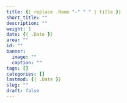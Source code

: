 ```yaml
---
title: {{ replace .Name "-" " " | title }}
short_title: ""
description: ""
weight: 1
date: {{ .Date }}
area: ""
id: ""
banner:
  image: ""
  caption: ""
tags: []
categories: []
lastmod: {{ .Date }}
slug: ""
draft: false
---
```

